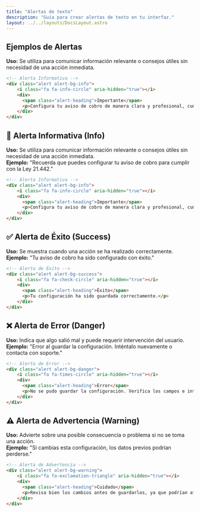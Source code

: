 ```yaml
---
title: "Alertas de texto"
description: "Guía para crear alertas de texto en tu interfaz."
layout: ../../layouts/DocsLayout.astro
---
```

## Ejemplos de Alertas
**Uso:** Se utiliza para comunicar información relevante o consejos útiles sin necesidad de una acción inmediata.

```html
<!-- Alerta Informativa -->
<div class="alert alert-bg-info">
    <i class="fa fa-info-circle" aria-hidden="true"></i>
    <div>
      <span class="alert-heading">Importante</span>
      <p>Configura tu aviso de cobro de manera clara y profesional, cumpliendo con los requisitos establecidos por la Ley 21.442.</p>
    </div>
</div>
```  

## 📘 Alerta Informativa (Info)  
**Uso:** Se utiliza para comunicar información relevante o consejos útiles sin necesidad de una acción inmediata.  
**Ejemplo:** "Recuerda que puedes configurar tu aviso de cobro para cumplir con la Ley 21.442."  

```html
<!-- Alerta Informativa -->
<div class="alert alert-bg-info">
    <i class="fa fa-info-circle" aria-hidden="true"></i>
    <div>
      <span class="alert-heading">Importante</span>
      <p>Configura tu aviso de cobro de manera clara y profesional, cumpliendo con los requisitos establecidos por la Ley 21.442.</p>
    </div>
</div>
```  
<!-- ⬅️ Cierra correctamente el bloque de código -->

## ✅ Alerta de Éxito (Success)  
**Uso:** Se muestra cuando una acción se ha realizado correctamente.  
**Ejemplo:** "Tu aviso de cobro ha sido configurado con éxito."  

```html
<!-- Alerta de Éxito -->
<div class="alert alert-bg-success">
    <i class="fa fa-check-circle" aria-hidden="true"></i>
    <div>
      <span class="alert-heading">Éxito</span>
      <p>Tu configuración ha sido guardada correctamente.</p>
    </div>
</div>
```  
<!-- ⬅️ Cierra nuevamente el bloque de código -->

## ❌ Alerta de Error (Danger)
**Uso:** Indica que algo salió mal y puede requerir intervención del usuario.  
**Ejemplo:** "Error al guardar la configuración. Inténtalo nuevamente o contacta con soporte."  

```html
<!-- Alerta de Error -->
<div class="alert alert-bg-danger">
    <i class="fa fa-times-circle" aria-hidden="true"></i>
    <div>
      <span class="alert-heading">Error</span>
      <p>No se pudo guardar la configuración. Verifica los campos e inténtalo de nuevo.</p>
    </div>
</div>
```  
<!-- ⬅️ Cierra nuevamente el bloque de código -->

## ⚠️ Alerta de Advertencia (Warning)
**Uso:** Advierte sobre una posible consecuencia o problema si no se toma una acción.  
**Ejemplo:** "Si cambias esta configuración, los datos previos podrían perderse."

```html
<!-- Alerta de Advertencia -->
<div class="alert alert-bg-warning">
    <i class="fa fa-exclamation-triangle" aria-hidden="true"></i>
    <div>
      <span class="alert-heading">Cuidado</span>
      <p>Revisa bien los cambios antes de guardarlos, ya que podrían afectar a los datos anteriores.</p>
    </div>
</div>
```  
<!-- ⬅️ Cierra nuevamente el bloque de código -->
